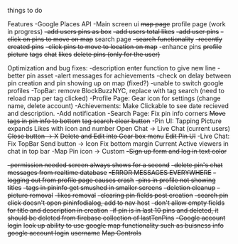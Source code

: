 things to do

Features
    -Google Places API
    -Main screen ui
        ~~map page~~
        profile page (work in progress)
            ~~-add users pins as box~~
            ~~-add users total likes~~
            ~~-add user pins~~
            ~~-click on pins to move on map~~
        search page
            ~~-search functionality~~
            ~~-recently created pins~~
            ~~-click pins to move to location on map~~
    -enhance pins
        ~~profile picture~~
        ~~tags~~
        ~~chat~~
        ~~likes~~
        ~~delete pins (only for the user)~~

Optimization and bug fixes:
-description enter function to give new line
-better pin asset
-alert messages for achievements
-check on delay between pin creation and pin showing up on map (fixed?)
-unable to switch google profiles
-TopBar: remove BlockBuzzNYC, replace with tag search (need to reload map per tag clicked)
-Profile Page: Gear icon for settings (change name, delete account)
    -Achievements: Make Clickable to see date recieved and description.
    -Add notification
-Search Page: Fix pin info corners
    ~~Move tags in pin info to bottom~~
    ~~tag search clear button~~
-Pin UI: Tapping Picture expands
    Likes with icon and number
    Open Chat -> Live Chat (current users)
    ~~Close button -> X~~
    ~~Delete and Edit into Gear box menu~~
    ~~Edit Pin UI~~
-Live Chat:
    Fix TopBar
    Send button -> Icon
    Fix bottom margin
    Current Active viewers in chat in top bar
-Map Pin icon -> Custom
~~-Sign up form and log in text color~~

~~-permission needed screen always shows for a second~~
~~-delete pin's chat messages from realtime database~~
~~-ERROR MESSAGES EVERYWHERE~~
~~-logging out from profile page causes crash~~
~~-pins in profile not showing titles~~
~~-tags in pininfo get smushed in smaller screens~~
~~-deletion cleanup~~
~~-picture removal~~
~~-likes removal~~
~~-clearing pin fields post creation~~
~~-search pin click doesn't open pininfodialog, add to nav host~~
~~-don't allow empty fields for title and description in creation~~
~~-if pin is in last 10 pins and deleted, it should be deleted from firebase collection of lastTenPins~~
~~-Google account login~~
~~look up ability to use google map functionality such as buisness info~~
~~google account login~~
~~username~~
~~Map Controls~~
